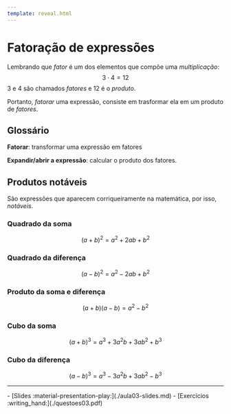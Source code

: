 ```yaml
---
template: reveal.html
---
```

# Fatoração de expressões

Lembrando que _fator_ é um dos elementos que compõe uma _multiplicação_:
$$ 3\cdot 4 = 12 $$
3 e 4 são chamados _fatores_ e 12 é o _produto_.

Portanto, _fatorar_ uma expressão, consiste em trasformar ela em um produto de _fatores_.

## Glossário

**Fatorar**: transformar uma expressão em fatores

**Expandir/abrir a expressão**: calcular o produto dos fatores.


## Produtos notáveis

São expressões que aparecem corriqueiramente na matemática, por isso, _notáveis_. 

### Quadrado da soma 

$$(a+b)^2 = a^2 + 2ab + b^2$$

### Quadrado da diferença

$$(a-b)^2 = a^2 - 2ab + b^2$$


### Produto da soma e diferença

$$(a+b)(a-b) = a^2 - b^2$$

### Cubo da soma

$$(a+b)^3 = a^3 + 3a^2b + 3ab^2 + b^3$$

### Cubo da diferença

$$(a-b)^3 = a^3 - 3a^2b + 3ab^2 - b^3$$

---

<div class="grid cards" markdown>
 - [Slides :material-presentation-play:](./aula03-slides.md)
 - [Exercícios :writing_hand:](./questoes03.pdf)
</div>
